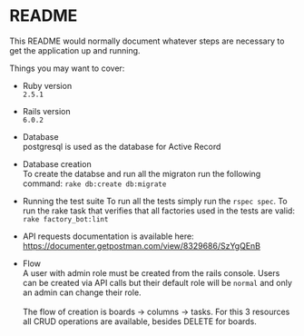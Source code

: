 # README

This README would normally document whatever steps are necessary to get the
application up and running.

Things you may want to cover:

* Ruby version\
`2.5.1`

* Rails version\
`6.0.2`

* Database\
postgresql is used as the database for Active Record

* Database creation\
 To create the databse and run all the migraton run the following command: `rake db:create db:migrate`

* Running the test suite
  To run all the tests simply run the `rspec spec`.
  To run the rake task that verifies that all factories used in the tests are valid: `rake factory_bot:lint`
  
* API requests documentation is available here: https://documenter.getpostman.com/view/8329686/SzYgQEnB

* Flow\
A user with admin role must be created from the rails console. Users can be created via API calls but their default role will be `normal` and only an admin can change their role.\
\
The flow of creation is boards -> columns -> tasks\. For this 3 resources all CRUD operations are available, besides DELETE for boards.
